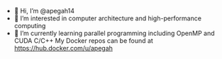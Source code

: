 - 👋 Hi, I’m @apegah14
- 👀 I’m interested in computer architecture and high-performance computing
- 🌱 I’m currently learning parallel programming including OpenMP and CUDA C/C++
 My Docker repos can be found at https://hub.docker.com/u/apegah

<!---
apegah14/apegah14 is a ✨ special ✨ repository because its `README.md` (this file) appears on your GitHub profile.
You can click the Preview link to take a look at your changes.
--->
